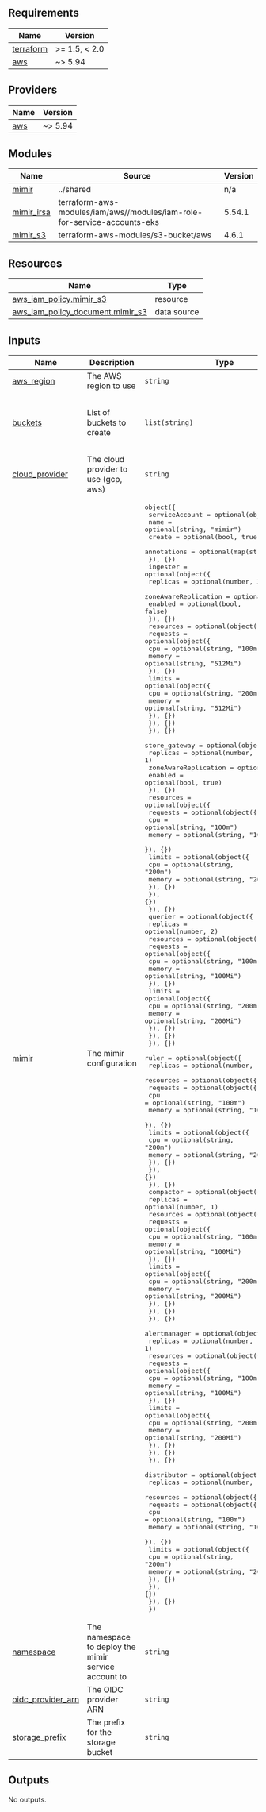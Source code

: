 <!-- BEGIN_TF_DOCS -->
## Requirements

| Name | Version |
|------|---------|
| <a name="requirement_terraform"></a> [terraform](#requirement\_terraform) | >= 1.5, < 2.0 |
| <a name="requirement_aws"></a> [aws](#requirement\_aws) | ~> 5.94 |

## Providers

| Name | Version |
|------|---------|
| <a name="provider_aws"></a> [aws](#provider\_aws) | ~> 5.94 |

## Modules

| Name | Source | Version |
|------|--------|---------|
| <a name="module_mimir"></a> [mimir](#module\_mimir) | ../shared | n/a |
| <a name="module_mimir_irsa"></a> [mimir\_irsa](#module\_mimir\_irsa) | terraform-aws-modules/iam/aws//modules/iam-role-for-service-accounts-eks | 5.54.1 |
| <a name="module_mimir_s3"></a> [mimir\_s3](#module\_mimir\_s3) | terraform-aws-modules/s3-bucket/aws | 4.6.1 |

## Resources

| Name | Type |
|------|------|
| [aws_iam_policy.mimir_s3](https://registry.terraform.io/providers/hashicorp/aws/latest/docs/resources/iam_policy) | resource |
| [aws_iam_policy_document.mimir_s3](https://registry.terraform.io/providers/hashicorp/aws/latest/docs/data-sources/iam_policy_document) | data source |

## Inputs

| Name | Description | Type | Default | Required |
|------|-------------|------|---------|:--------:|
| <a name="input_aws_region"></a> [aws\_region](#input\_aws\_region) | The AWS region to use | `string` | `"eu-west-1"` | no |
| <a name="input_buckets"></a> [buckets](#input\_buckets) | List of buckets to create | `list(string)` | <pre>[<br/>  "blocks",<br/>  "alertmanager",<br/>  "ruler"<br/>]</pre> | no |
| <a name="input_cloud_provider"></a> [cloud\_provider](#input\_cloud\_provider) | The cloud provider to use (gcp, aws) | `string` | `"aws"` | no |
| <a name="input_mimir"></a> [mimir](#input\_mimir) | The mimir configuration | <pre>object({<br/>    serviceAccount = optional(object({<br/>      name        = optional(string, "mimir")<br/>      create      = optional(bool, true)<br/>      annotations = optional(map(string), {})<br/>    }), {})<br/>    ingester = optional(object({<br/>      replicas = optional(number, 2)<br/>      zoneAwareReplication = optional(object({<br/>        enabled = optional(bool, false)<br/>      }), {})<br/>      resources = optional(object({<br/>        requests = optional(object({<br/>          cpu    = optional(string, "100m")<br/>          memory = optional(string, "512Mi")<br/>        }), {})<br/>        limits = optional(object({<br/>          cpu    = optional(string, "200m")<br/>          memory = optional(string, "512Mi")<br/>        }), {})<br/>      }), {})<br/>    }), {})<br/>    store_gateway = optional(object({<br/>      replicas = optional(number, 1)<br/>      zoneAwareReplication = optional(object({<br/>        enabled = optional(bool, true)<br/>      }), {})<br/>      resources = optional(object({<br/>        requests = optional(object({<br/>          cpu    = optional(string, "100m")<br/>          memory = optional(string, "100Mi")<br/>        }), {})<br/>        limits = optional(object({<br/>          cpu    = optional(string, "200m")<br/>          memory = optional(string, "200Mi")<br/>        }), {})<br/>      }), {})<br/>    }), {})<br/>    querier = optional(object({<br/>      replicas = optional(number, 2)<br/>      resources = optional(object({<br/>        requests = optional(object({<br/>          cpu    = optional(string, "100m")<br/>          memory = optional(string, "100Mi")<br/>        }), {})<br/>        limits = optional(object({<br/>          cpu    = optional(string, "200m")<br/>          memory = optional(string, "200Mi")<br/>        }), {})<br/>      }), {})<br/>    }), {})<br/>    ruler = optional(object({<br/>      replicas = optional(number, 1)<br/>      resources = optional(object({<br/>        requests = optional(object({<br/>          cpu    = optional(string, "100m")<br/>          memory = optional(string, "100Mi")<br/>        }), {})<br/>        limits = optional(object({<br/>          cpu    = optional(string, "200m")<br/>          memory = optional(string, "200Mi")<br/>        }), {})<br/>      }), {})<br/>    }), {})<br/>    compactor = optional(object({<br/>      replicas = optional(number, 1)<br/>      resources = optional(object({<br/>        requests = optional(object({<br/>          cpu    = optional(string, "100m")<br/>          memory = optional(string, "100Mi")<br/>        }), {})<br/>        limits = optional(object({<br/>          cpu    = optional(string, "200m")<br/>          memory = optional(string, "200Mi")<br/>        }), {})<br/>      }), {})<br/>    }), {})<br/>    alertmanager = optional(object({<br/>      replicas = optional(number, 1)<br/>      resources = optional(object({<br/>        requests = optional(object({<br/>          cpu    = optional(string, "100m")<br/>          memory = optional(string, "100Mi")<br/>        }), {})<br/>        limits = optional(object({<br/>          cpu    = optional(string, "200m")<br/>          memory = optional(string, "200Mi")<br/>        }), {})<br/>      }), {})<br/>    }), {})<br/>    distributor = optional(object({<br/>      replicas = optional(number, 1)<br/>      resources = optional(object({<br/>        requests = optional(object({<br/>          cpu    = optional(string, "100m")<br/>          memory = optional(string, "100Mi")<br/>        }), {})<br/>        limits = optional(object({<br/>          cpu    = optional(string, "200m")<br/>          memory = optional(string, "200Mi")<br/>        }), {})<br/>      }), {})<br/>    }), {})<br/>  })</pre> | `{}` | no |
| <a name="input_namespace"></a> [namespace](#input\_namespace) | The namespace to deploy the mimir service account to | `string` | `"monitoring"` | no |
| <a name="input_oidc_provider_arn"></a> [oidc\_provider\_arn](#input\_oidc\_provider\_arn) | The OIDC provider ARN | `string` | n/a | yes |
| <a name="input_storage_prefix"></a> [storage\_prefix](#input\_storage\_prefix) | The prefix for the storage bucket | `string` | `""` | no |

## Outputs

No outputs.
<!-- END_TF_DOCS -->